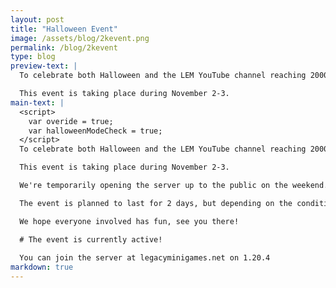 ```yaml
---
layout: post
title: "Halloween Event"
image: /assets/blog/2kevent.png
permalink: /blog/2kevent
type: blog
preview-text: | 
  To celebrate both Halloween and the LEM YouTube channel reaching 2000 subscribers, LEM will be public this weekend!

  This event is taking place during November 2-3.
main-text: | 
  <script>
    var overide = true;
    var halloweenModeCheck = true;
  </script>
  To celebrate both Halloween and the LEM YouTube channel reaching 2000 subscribers, LEM will be public this weekend!

  This event is taking place during November 2-3.

  We're temporarily opening the server up to the public on the weekend. There will be no sign-ups or anything like that required to participate, If you've been wanting to try the server out before it goes public this would be your chance!

  The event is planned to last for 2 days, but depending on the conditions might last longer and the server might temporarily re-enter its closed state if no moderators are able to keep an eye on the server at the time. (We will try our best to prevent this though!)

  We hope everyone involved has fun, see you there!

  # The event is currently active!
  
  You can join the server at legacyminigames.net on 1.20.4
markdown: true
---
```

